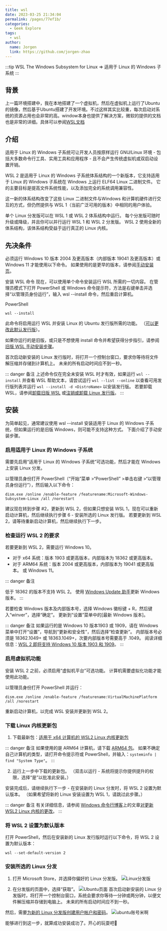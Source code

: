 ```yaml
---
title: wsl
date: 2023-03-25 21:34:04
permalink: /pages/77ef1b/
categories:
  - Geek Explore
tags:
  - wsl
author: 
  name: Jorgen
  link: https://github.com/jorgen-zhao
---
```

:::tip WSL
The Windows Subsystem for Linux => 适用于 Linux 的 Windows 子系统
:::

<!-- more -->

## 背景
上一篇环境搭建中，我在本地搭建了一个虚拟机，然后在虚拟机上运行了Ubuntu的镜像，然后基于Ubuntu搭建了开发环境。不过这样其实比较重，每次启动对系统的资源占用也会非常的高。window本身也提供了解决方案，微软的提供的文档也是非常的详细。具体可以参阅[WSL文档](https://learn.microsoft.com/zh-cn/windows/wsl/)

## 介绍
适用于 Linux 的 Windows 子系统可让开发人员按原样运行 GNU/Linux 环境 - 包括大多数命令行工具、实用工具和应用程序 - 且不会产生传统虚拟机或双启动设置开销。

WSL 2 是适用于 Linux 的 Windows 子系统体系结构的一个新版本，它支持适用于 Linux 的 Windows 子系统在 Windows 上运行 ELF64 Linux 二进制文件。 它的主要目标是提高文件系统性能，以及添加完全的系统调用兼容性。

这一新的体系结构改变了这些 Linux 二进制文件与Windows 和计算机硬件进行交互的方式，但仍然提供与 WSL 1（当前广泛可用的版本）中相同的用户体验。

单个 Linux 分发版可以在 WSL 1 或 WSL 2 体系结构中运行。 每个分发版可随时升级或降级，并且你可以并行运行 WSL 1 和 WSL 2 分发版。 WSL 2 使用全新的体系结构，该体系结构受益于运行真正的 Linux 内核。


## 先决条件
必须运行 Windows 10 版本 2004 及更高版本（内部版本 19041 及更高版本）或 Windows 11 才能使用以下命令。 如果使用的是更早的版本，请参阅[手动安装页](https://learn.microsoft.com/zh-cn/windows/wsl/install-manual)。

安装 WSL 命令
现在，可以使用单个命令安装运行 WSL 所需的一切内容。 在管理员模式下打开 PowerShell 或 Windows 命令提示符，方法是右键单击并选择“以管理员身份运行”，输入 wsl --install 命令，然后重启计算机。

PowerShell
```shell
wsl --install
```

此命令将启用运行 WSL 并安装 Linux 的 Ubuntu 发行版所需的功能。 （[可以更改此默认发行版](https://learn.microsoft.com/zh-cn/windows/wsl/basic-commands#install)）。

如果你运行的是旧版，或只是不想使用 install 命令并希望获得分步指引，请参阅[旧版 WSL 手动安装步骤](https://learn.microsoft.com/zh-cn/windows/wsl/install-manual)。

首次启动新安装的 Linux 发行版时，将打开一个控制台窗口，要求你等待将文件解压缩并存储到计算机上。 未来的所有启动时间应不到一秒。

::: danger 备注
上述命令仅在完全未安装 WSL 时才有效，如果运行 `wsl --install` 并查看 WSL 帮助文本，请尝试运行  `wsl --list --online` 以查看可用发行版列表并运行 `wsl --install -d <DistroName>` 以安装发行版。 若要卸载 WSL，请参阅[卸载旧版 WSL](https://learn.microsoft.com/zh-cn/windows/wsl/troubleshooting#uninstall-legacy-version-of-wsl) 或[注销或卸载 Linux 发行版](https://learn.microsoft.com/zh-cn/windows/wsl/basic-commands#unregister-or-uninstall-a-linux-distribution)。
:::

## 安装
为简单起见，通常建议使用 wsl --install 安装适用于 Linux 的 Windows 子系统，但如果运行的是旧版 Windows，则可能不支持这种方式。 下面介绍了手动安装步骤。

### 启用适用于 Linux 的 Windows 子系统
需要先启用“适用于 Linux 的 Windows 子系统”可选功能，然后才能在 Windows 上安装 Linux 分发。

以管理员身份打开 PowerShell（“开始”菜单 >“PowerShell” >单击右键 >“以管理员身份运行”），然后输入以下命令：

```shell
dism.exe /online /enable-feature /featurename:Microsoft-Windows-Subsystem-Linux /all /norestart
```

建议现在转到步骤 #2，更新到 WSL 2，但如果只想安装 WSL 1，现在可以重新启动计算机，然后继续执行步骤 6 - 安装所选的 Linux 发行版。 若要更新到 WSL 2，请等待重新启动计算机，然后继续执行下一步。

### 检查运行 WSL 2 的要求
若要更新到 WSL 2，需要运行 Windows 10。

* 对于 x64 系统：版本 1903 或更高版本，内部版本为 18362 或更高版本。
* 对于 ARM64 系统：版本 2004 或更高版本，内部版本为 19041 或更高版本。
或 Windows 11。

::: danger 备注

低于 18362 的版本不支持 WSL 2。 使用 [Windows Update 助手](https://www.microsoft.com/software-download/windows10)更新 Windows 版本。
:::

若要检查 Windows 版本及内部版本号，选择 Windows 徽标键 + R，然后键入“winver”，选择“确定”。 更新到“设置”菜单中的[最新 Windows 版本]。

::: danger 备注
如果运行的是 Windows 10 版本1903 或 1909，请在 Windows 菜单中打开“设置”，导航到“更新和安全性”，然后选择“检查更新”。 内部版本号必须是 18362.1049+ 或 18363.1049+，次要内部版本号需要高于 .1049。 阅读详细信息：[WSL 2 即将支持 Windows 10 版本 1903 和 1909](https://devblogs.microsoft.com/commandline/wsl-2-support-is-coming-to-windows-10-versions-1903-and-1909/)。
:::

### 启用虚拟机功能
安装 WSL 2 之前，必须启用“虚拟机平台”可选功能。 计算机需要虚拟化功能才能使用此功能。

以管理员身份打开 PowerShell 并运行：

```shell
dism.exe /online /enable-feature /featurename:VirtualMachinePlatform /all /norestart
```
重新启动计算机，以完成 WSL 安装并更新到 WSL 2。

### 下载 Linux 内核更新包
1. 下载最新包：[适用于 x64 计算机的 WSL2 Linux 内核更新包](https://wslstorestorage.blob.core.windows.net/wslblob/wsl_update_x64.msi)

::: danger 备注
如果使用的是 ARM64 计算机，请下载 [ARM64 包](https://wslstorestorage.blob.core.windows.net/wslblob/wsl_update_x64.msi)。 如果不确定自己计算机的类型，请打开命令提示符或 PowerShell，并输入：`systeminfo | find "System Type"`。
:::

2. 运行上一步中下载的更新包。 （双击以运行 - 系统将提示你提供提升的权限，选择“是”以批准此安装。）

安装完成后，请继续执行下一步 - 在安装新的 Linux 分发时，将 WSL 2 设置为默认版本。 （如果希望将新的 Linux 安装设置为 WSL 1，请跳过此步骤。）

::: danger 备注
有关详细信息，请参阅 [Windows 命令行博客](https://aka.ms/cliblog)上的文章[对更新 WSL2 Linux 内核的更改](https://devblogs.microsoft.com/commandline/wsl2-will-be-generally-available-in-windows-10-version-2004)。
:::

### 将 WSL 2 设置为默认版本
打开 PowerShell，然后在安装新的 Linux 发行版时运行以下命令，将 WSL 2 设置为默认版本：

```
wsl --set-default-version 2
```
### 安装所选的 Linux 分发
1. 打开 Microsoft Store，并选择你偏好的 Linux 分发版。
![Linux分发版](https://learn.microsoft.com/zh-cn/windows/wsl/media/store.png)

2. 在分发版的页面中，选择“获取”。
![Ubuntu页面](https://learn.microsoft.com/zh-cn/windows/wsl/media/ubuntustore.png)
首次启动新安装的 Linux 分发版时，将打开一个控制台窗口，系统会要求你等待一分钟或两分钟，以便文件解压缩并存储到电脑上。 未来的所有启动时间应不到一秒。

然后，需要[为新的 Linux 分发版创建用户帐户和密码](https://learn.microsoft.com/zh-cn/windows/wsl/setup/environment#set-up-your-linux-username-and-password)。
![ubuntu账号米啊](https://learn.microsoft.com/zh-cn/windows/wsl/media/ubuntuinstall.png)

能够进行到这一步，就算成功安装成功了。开心的玩耍吧🥳